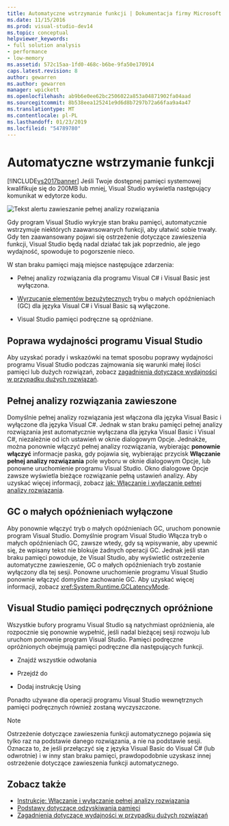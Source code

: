 ```yaml
---
title: Automatyczne wstrzymanie funkcji | Dokumentacja firmy Microsoft
ms.date: 11/15/2016
ms.prod: visual-studio-dev14
ms.topic: conceptual
helpviewer_keywords:
- full solution analysis
- performance
- low-memory
ms.assetid: 572c15aa-1fd0-468c-b6be-9fa50e170914
caps.latest.revision: 8
author: gewarren
ms.author: gewarren
manager: wpickett
ms.openlocfilehash: ab9b6e0ee62bc2506022a853a04871902fa04aad
ms.sourcegitcommit: 8b538eea125241e9d6d8b7297b72a66faa9a4a47
ms.translationtype: MT
ms.contentlocale: pl-PL
ms.lasthandoff: 01/23/2019
ms.locfileid: "54789780"
---
```

# <a name="automatic-feature-suspension"></a>Automatyczne wstrzymanie funkcji
[!INCLUDE[vs2017banner](../includes/vs2017banner.md)]
Jeśli Twoje dostępnej pamięci systemowej kwalifikuje się do 200MB lub mniej, Visual Studio wyświetla następujący komunikat w edytorze kodu.

 ![Tekst alertu zawieszanie pełnej analizy rozwiązania](../code-quality/media/fsa-alert.png "FSA_Alert")

 Gdy program Visual Studio wykryje stan braku pamięci, automatycznie wstrzymuje niektórych zaawansowanych funkcji, aby ułatwić sobie trwały. Gdy ten zaawansowany pojawi się ostrzeżenie dotyczące zawieszenia funkcji, Visual Studio będą nadal działać tak jak poprzednio, ale jego wydajność, spowoduje to pogorszenie nieco.

 W stan braku pamięci mają miejsce następujące zdarzenia:

-   Pełnej analizy rozwiązania dla programu Visual C# i Visual Basic jest wyłączona.

-   [Wyrzucanie elementów bezużytecznych](http://msdn.microsoft.com/library/22b6cb97-0c80-4eeb-a2cf-5ed7655e37f9) trybu o małych opóźnieniach (GC) dla języka Visual C# i Visual Basic są wyłączone.

-   Visual Studio pamięci podręczne są opróżniane.

## <a name="improve-visual-studio-performance"></a>Poprawa wydajności programu Visual Studio
 Aby uzyskać porady i wskazówki na temat sposobu poprawy wydajności programu Visual Studio podczas zajmowania się warunki małej ilości pamięci lub dużych rozwiązań, zobacz [zagadnienia dotyczące wydajności w przypadku dużych rozwiązań](https://github.com/dotnet/roslyn/wiki/Performance-considerations-for-large-solutions).

## <a name="full-solution-analysis-suspended"></a>Pełnej analizy rozwiązania zawieszone
 Domyślnie pełnej analizy rozwiązania jest włączona dla języka Visual Basic i wyłączone dla języka Visual C#. Jednak w stan braku pamięci pełnej analizy rozwiązania jest automatycznie wyłączana dla języka Visual Basic i Visual C#, niezależnie od ich ustawień w oknie dialogowym Opcje. Jednakże, można ponownie włączyć pełnej analizy rozwiązania, wybierając **ponownie włączyć** informacje paska, gdy pojawia się, wybierając przycisk **Włączanie pełnej analizy rozwiązania** pole wyboru w oknie dialogowym Opcje, lub ponowne uruchomienie programu Visual Studio. Okno dialogowe Opcje zawsze wyświetla bieżące rozwiązanie pełną ustawień analizy. Aby uzyskać więcej informacji, zobacz [jak: Włączanie i wyłączanie pełnej analizy rozwiązania](../code-quality/how-to-enable-and-disable-full-solution-analysis-for-managed-code.md).

## <a name="gc-low-latency-disabled"></a>GC o małych opóźnieniach wyłączone
 Aby ponownie włączyć tryb o małych opóźnieniach GC, uruchom ponownie program Visual Studio.  Domyślnie program Visual Studio Włącza tryb o małych opóźnieniach GC, zawsze wtedy, gdy są wpisywanie, aby upewnić się, że wpisany tekst nie blokuje żadnych operacji GC. Jednak jeśli stan braku pamięci powoduje, że Visual Studio, aby wyświetlić ostrzeżenie automatyczne zawieszenie, GC o małych opóźnieniach tryb zostanie wyłączony dla tej sesji. Ponowne uruchomienie programu Visual Studio ponownie włączyć domyślne zachowanie GC. Aby uzyskać więcej informacji, zobacz <xref:System.Runtime.GCLatencyMode>.

## <a name="visual-studio-caches-flushed"></a>Visual Studio pamięci podręcznych opróżnione

Wszystkie bufory programu Visual Studio są natychmiast opróżnienia, ale rozpocznie się ponownie wypełnić, jeśli nadal bieżącej sesji rozwoju lub uruchom ponownie program Visual Studio. Pamięci podręczne opróżnionych obejmują pamięci podręczne dla następujących funkcji.

-   Znajdź wszystkie odwołania

-   Przejdź do

-   Dodaj instrukcję Using

Ponadto używane dla operacji programu Visual Studio wewnętrznych pamięci podręcznych również zostaną wyczyszczone.

> [!NOTE]
> Ostrzeżenie dotyczące zawieszenia funkcji automatycznego pojawia się tylko raz na podstawie danego rozwiązania, a nie na podstawie sesji. Oznacza to, że jeśli przełączyć się z języka Visual Basic do Visual C# (lub odwrotnie) i w inny stan braku pamięci, prawdopodobnie uzyskasz innej ostrzeżenie dotyczące zawieszenia funkcji automatycznego.

## <a name="see-also"></a>Zobacz także

- [Instrukcje: Włączanie i wyłączanie pełnej analizy rozwiązania](../code-quality/how-to-enable-and-disable-full-solution-analysis-for-managed-code.md)
- [Podstawy dotyczące odzyskiwania pamięci](http://msdn.microsoft.com/library/67c5a20d-1be1-4ea7-8a9a-92b0b08658d2)
- [Zagadnienia dotyczące wydajności w przypadku dużych rozwiązań](https://github.com/dotnet/roslyn/wiki/Performance-considerations-for-large-solutions)